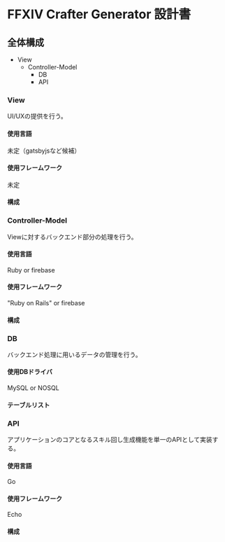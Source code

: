 # FFXIV Crafter Generator 設計書

## 全体構成

* View
  * Controller-Model
    * DB
    * API

### View

UI/UXの提供を行う。

#### 使用言語

未定（gatsbyjsなど候補）

#### 使用フレームワーク

未定

#### 構成

### Controller-Model

Viewに対するバックエンド部分の処理を行う。

#### 使用言語

Ruby or firebase

#### 使用フレームワーク

"Ruby on Rails" or firebase

#### 構成

### DB

バックエンド処理に用いるデータの管理を行う。

#### 使用DBドライバ

MySQL or NOSQL

#### テーブルリスト

### API

アプリケーションのコアとなるスキル回し生成機能を単一のAPIとして実装する。

#### 使用言語

Go

#### 使用フレームワーク

Echo

#### 構成

